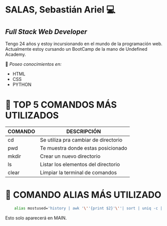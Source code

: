 # SALAS, Sebastián Ariel 💻
## *_Full Stack Web Developer_*

Tengo 24 años y estoy incursionando en el mundo de la programación web. Actualmente estoy cursando un BootCamp de la mano de Undefined Academy.

🧠 *Poseo conocimientos en:*
*  HTML
* CSS
* PYTHON

# 📖 TOP 5 COMANDOS MÁS UTILIZADOS
| COMANDO | DESCRIPCIÓN                          |
| ------- | ------------------------------------ |
| cd      | Se utiliza pra cambiar de directorio |
| pwd     | Te muestra donde estas posicionado   |
| mkdir   | Crear un nuevo directorio            |
| ls      | Listar los elementos del directorio  |
| clear   | Limpiar la terminal de comandos      |

# 📌 COMANDO ALIAS MÁS UTILIZADO
``` bash
    alias mostused='history | awk '\''{print $2}'\''| sort | uniq -c | sort -nr | head -n 10'
```
Esto solo aparecerá en MAIN. 